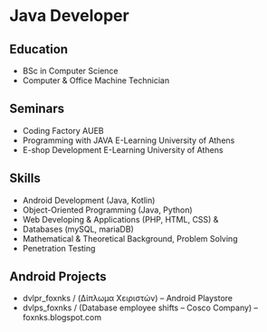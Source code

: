 # Java Developer

## Education
- BSc in Computer Science
- Computer & Office Machine Technician

## Seminars
- Coding Factory AUEB
- Programming with JAVA  E-Learning University of Athens
- E-shop Development  E-Learning University of Athens

## Skills
- Android Development (Java, Kotlin)
- Object-Oriented Programming (Java, Python)
- Web Developing & Applications (PHP, HTML, CSS) & 
- Databases (mySQL, mariaDB)
- Mathematical & Theoretical Background, Problem Solving
- Penetration Testing


## Android Projects
- dvlpr_foxnks / (Δίπλωμα Χειριστών) – Android Playstore
- dvlps_foxnks / (Database employee shifts – Cosco Company) – foxnks.blogspot.com



  
